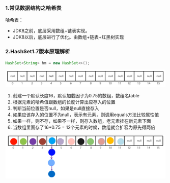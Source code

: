 ### 1.常见数据结构之哈希表

哈希表：

- JDK8之前，底层采用数组+链表实现。
- JDK8以后，底层进行了优化。由数组+链表+红黑树实现

### 2.HashSet1.7版本原理解析

```java
HashSet<String> hm = new HashSet<>();
```

![197-1](img/197-1.png)

1. 创建一个默认长度16，默认加载因子为0.75的数组，数组名table
2. 根据元素的哈希值跟数组的长度计算出应存入的位置
3. 判断当前位置是否null，如果是null直接存入
4. 如果应该存入的位置不为null，表示有元素，则调用equals方法比较属性值
5. 如果一样，则不存，如果不一样，则存入数组，老元素挂在新元素下面
6. 当数组里面存了16*0.75 = 12个元素的时候，数组就会扩容为原先得两倍

![197-2](img/197-2.png)